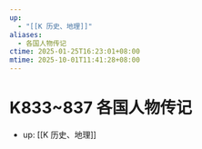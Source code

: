 ```yaml
---
up:
  - "[[K 历史、地理]]"
aliases:
  - 各国人物传记
ctime: 2025-01-25T16:23:01+08:00
mtime: 2025-10-01T11:41:28+08:00
---
```


# K833~837 各国人物传记

- up: [[K 历史、地理]]

